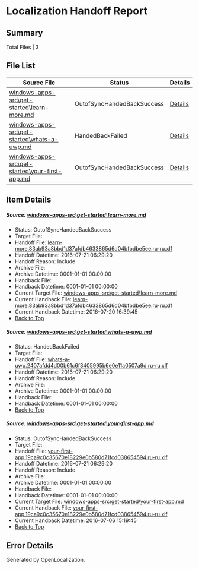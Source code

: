 # <a name='report-top'></a> Localization Handoff Report

## Summary
 Total Files | 3

## File List
 Source File | Status | Details 
 ----------- | ------ | ------- 
 [windows-apps-src\get-started\learn-more.md](https://github.com/Microsoft/windows-apps/blob/038feebd439a0e04636027a02773bb10db8a7c05/windows-apps-src/get-started/learn-more.md) | OutofSyncHandedBackSuccess | [Details](#3a4b129a752b05676b6b645379d33f45562da90f2676)
 [windows-apps-src\get-started\whats-a-uwp.md](https://github.com/Microsoft/windows-apps/blob/038feebd439a0e04636027a02773bb10db8a7c05/windows-apps-src/get-started/whats-a-uwp.md) | HandedBackFailed | [Details](#75a43ebf05cd9f3c7094e7a599807e1e17ac39ef2680)
 [windows-apps-src\get-started\your-first-app.md](https://github.com/Microsoft/windows-apps/blob/289da3a39ebf448ec7bb0e0f27e5c38e1830717a/windows-apps-src/get-started/your-first-app.md) | OutofSyncHandedBackSuccess | [Details](#92de97844da4bcb6bffff77a8465b1ac998fd8942681)

## Item Details
##### <a name='3a4b129a752b05676b6b645379d33f45562da90f2676'></a> Source: [windows-apps-src\get-started\learn-more.md](https://github.com/Microsoft/windows-apps/blob/038feebd439a0e04636027a02773bb10db8a7c05/windows-apps-src/get-started/learn-more.md)
* Status: OutofSyncHandedBackSuccess
* Target File: 
* Handoff File: [learn-more.83ab93a8bbd1d37afdb4633865d6d04bfbdbe5ee.ru-ru.xlf](https://github.com/Microsoft/WDG.handoff/blob/024ece34a1bafc47bcb69a1836f87f9dd5b6a086/ol-handoff/Microsoft/windows-apps.ru-ru/master/learn-more.83ab93a8bbd1d37afdb4633865d6d04bfbdbe5ee.ru-ru.xlf)
* Handoff Datetime: 2016-07-21 06:29:20
* Handoff Reason: Include
* Archive File: 
* Archive Datetime: 0001-01-01 00:00:00
* Handback File: 
* Handback Datetime: 0001-01-01 00:00:00
* Current Target File: [windows-apps-src\get-started\learn-more.md](https://github.com/Microsoft/windows-apps.ru-ru/blob/34a9aa0ec25917104b15042b1c4a956abe9c8ca4/windows-apps-src/get-started/learn-more.md)
* Current Handback File: [learn-more.83ab93a8bbd1d37afdb4633865d6d04bfbdbe5ee.ru-ru.xlf](https://github.com/Microsoft/WDG.handback/blob/34f8c55e7da1172ae438666ddec75c2a14fc2151/ol-handback/Microsoft/windows-apps.ru-ru/master/learn-more.83ab93a8bbd1d37afdb4633865d6d04bfbdbe5ee.ru-ru.xlf)
* Current Handback Datetime: 2016-07-20 16:39:45
* [Back to Top](#report-top)

##### <a name='75a43ebf05cd9f3c7094e7a599807e1e17ac39ef2680'></a> Source: [windows-apps-src\get-started\whats-a-uwp.md](https://github.com/Microsoft/windows-apps/blob/038feebd439a0e04636027a02773bb10db8a7c05/windows-apps-src/get-started/whats-a-uwp.md)
* Status: HandedBackFailed
* Target File: 
* Handoff File: [whats-a-uwp.2407afdd4d00b61c6f3405995b6e0e11a0507a9d.ru-ru.xlf](https://github.com/Microsoft/WDG.handoff/blob/024ece34a1bafc47bcb69a1836f87f9dd5b6a086/ol-handoff/Microsoft/windows-apps.ru-ru/master/whats-a-uwp.2407afdd4d00b61c6f3405995b6e0e11a0507a9d.ru-ru.xlf)
* Handoff Datetime: 2016-07-21 06:29:20
* Handoff Reason: Include
* Archive File: 
* Archive Datetime: 0001-01-01 00:00:00
* Handback File: 
* Handback Datetime: 0001-01-01 00:00:00
* [Back to Top](#report-top)

##### <a name='92de97844da4bcb6bffff77a8465b1ac998fd8942681'></a> Source: [windows-apps-src\get-started\your-first-app.md](https://github.com/Microsoft/windows-apps/blob/289da3a39ebf448ec7bb0e0f27e5c38e1830717a/windows-apps-src/get-started/your-first-app.md)
* Status: OutofSyncHandedBackSuccess
* Target File: 
* Handoff File: [your-first-app.19ca9c0c35670e18229e0b580d71fcd038654594.ru-ru.xlf](https://github.com/Microsoft/WDG.handoff/blob/024ece34a1bafc47bcb69a1836f87f9dd5b6a086/ol-handoff/Microsoft/windows-apps.ru-ru/master/your-first-app.19ca9c0c35670e18229e0b580d71fcd038654594.ru-ru.xlf)
* Handoff Datetime: 2016-07-21 06:29:20
* Handoff Reason: Include
* Archive File: 
* Archive Datetime: 0001-01-01 00:00:00
* Handback File: 
* Handback Datetime: 0001-01-01 00:00:00
* Current Target File: [windows-apps-src\get-started\your-first-app.md](https://github.com/Microsoft/windows-apps.ru-ru/blob/93f7daed53c2f646ab9c83858aa28237022d818d/windows-apps-src/get-started/your-first-app.md)
* Current Handback File: [your-first-app.19ca9c0c35670e18229e0b580d71fcd038654594.ru-ru.xlf](https://github.com/Microsoft/WDG.handback/blob/d3d0e23c0b6ca1c844ba3c34aead5291de8d3362/ol-handback/Microsoft/windows-apps.ru-ru/master/your-first-app.19ca9c0c35670e18229e0b580d71fcd038654594.ru-ru.xlf)
* Current Handback Datetime: 2016-07-06 15:19:45
* [Back to Top](#report-top)


## Error Details

Generated by OpenLocalization.
